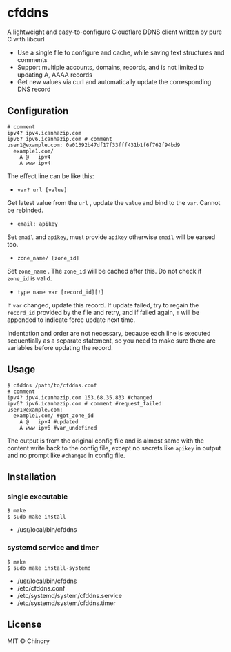 # cfddns	

A lightweight and easy-to-configure Cloudflare DDNS client written by pure C with libcurl

- Use a single file to configure and cache, while saving text structures and comments
- Support multiple accounts, domains, records, and is not limited to updating A, AAAA records
- Get new values via curl and automatically update the corresponding DNS record

## Configuration

```
# comment
ipv4? ipv4.icanhazip.com
ipv6? ipv6.icanhazip.com # comment
user1@example.com: 0a01392b47df17f33fff431b1f6f762f94bd9
  example1.com/
    A @   ipv4
    A www ipv4
```

The effect line can be like this:

- `var? url [value]`

Get latest value from the `url` , update the `value` and bind to the `var`. Cannot be rebinded.

- `email: apikey`

Set `email` and `apikey`, must provide `apikey` otherwise `email` will be earsed too.

- `zone_name/ [zone_id]`

Set `zone_name` . The `zone_id` will be cached after this. Do not check if `zone_id` is valid.

- `type name var [record_id][!]`

If `var` changed, update this record. If update failed, try to regain the `record_id` provided by the file and retry, and if failed again, `!` will be appended to indicate force update next time.

Indentation and order are not necessary, because each line is executed sequentially as a separate statement, so you need to make sure there are variables before updating the record.

## Usage

```
$ cfddns /path/to/cfddns.conf
# comment
ipv4? ipv4.icanhazip.com 153.68.35.833 #changed
ipv6? ipv6.icanhazip.com # comment #request_failed
user1@example.com: 
  example1.com/ #got_zone_id
    A @   ipv4 #updated
    A www ipv6 #var_undefined 
```

The output is from the original config file and is almost same with the content write back to the config file, except no secrets like `apikey` in output and no prompt like `#changed` in config file. 

## Installation

### single executable

```
$ make
$ sudo make install
```

- /usr/local/bin/cfddns

### systemd service and timer

```
$ make
$ sudo make install-systemd
```

- /usr/local/bin/cfddns
- /etc/cfddns.conf
- /etc/systemd/system/cfddns.service
- /etc/systemd/system/cfddns.timer

## License

MIT © Chinory

